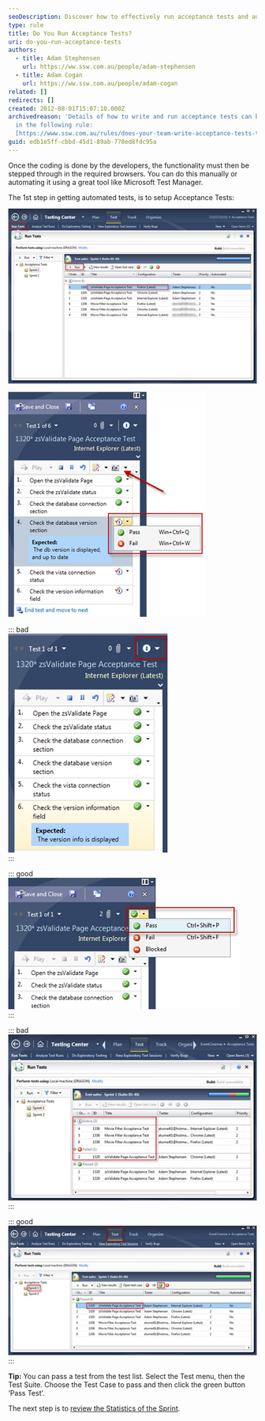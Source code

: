 ```yaml
---
seoDescription: Discover how to effectively run acceptance tests and automate your testing process with tools like Microsoft Test Manager.
type: rule
title: Do You Run Acceptance Tests?
uri: do-you-run-acceptance-tests
authors:
  - title: Adam Stephensen
    url: https://ww.ssw.com.au/people/adam-stephensen
  - title: Adam Cogan
    url: https://ww.ssw.com.au/people/adam-cogan
related: []
redirects: []
created: 2012-08-01T15:07:10.000Z
archivedreason: 'Details of how to write and run acceptance tests can be found
  in the following rule:
  [https://www.ssw.com.au/rules/does-your-team-write-acceptance-tests-to-verify-acceptance-criteria](/rules/does-your-team-write-acceptance-tests-to-verify-acceptance-criteria)'
guid: edb1e5ff-cbbd-45d1-89ab-778ed8fdc95a
---
```


Once the coding is done by the developers, the functionality must then be stepped through in the required browsers. You can do this manually or automating it using a great tool like Microsoft Test Manager.

The 1st step in getting automated tests, is to setup Acceptance Tests:

<!--endintro-->

![Figure: Run each 'test case' with a prescribed configuration](run-acceptance-tests-1.jpg)

![Figure: As you progress through each step, 'Pass' or 'Fail' the expected results. Take screen captures or video as appropriate](run-acceptance-tests-2.jpg)

::: bad  
![Figure: Bad Example -After checking all the ‘Expected’ results in your MTM test, do not forget to 'Pass' or 'Fail' the Test Case](run-acceptance-tests-3.jpg)  
:::

::: good  
![Figure: Good example - After all 'Test Steps' have been checked off, choose the overall status for the test. Otherwise it will continue to show as 'Active' on the reports](run-acceptance-tests-4.jpg)  
:::

::: bad  
![Figure: Bad Example – No Tests should remain as 'Active' or 'Failed' at the end of a Sprint](run-acceptance-tests-5.jpg)  
:::

::: good  
![Figure: Good Example – every test is 'Passed'](run-acceptance-tests-6.jpg)  
:::

**Tip:** You can pass a test from the test list. Select the Test menu, then the Test Suite. Choose the Test Case to pass and then click the green button ‘Pass Test’.

The next step is to [review the Statistics of the Sprint](/do-you-know-how-to-check-the-status-and-statistics-of-the-current-sprint).
